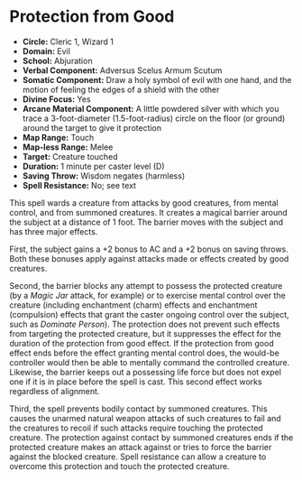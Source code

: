 # Protection from Good

- **Circle:** Cleric 1, Wizard 1
- **Domain:** Evil
- **School:** Abjuration
- **Verbal Component:** Adversus Scelus Armum Scutum
- **Somatic Component:** Draw a holy symbol of evil with one hand, and the motion of feeling the edges of a shield with the other
- **Divine Focus:** Yes
- **Arcane Material Component:** A little powdered silver with which you trace a 3-foot-diameter (1.5-foot-radius) circle on the floor (or ground) around the target to give it protection
- **Map Range:** Touch
- **Map-less Range:** Melee
- **Target:** Creature touched
- **Duration:** 1 minute per caster level (D)
- **Saving Throw:** Wisdom negates (harmless)
- **Spell Resistance:** No; see text

This spell wards a creature from attacks by good creatures, from mental control, and from summoned creatures. It creates a magical barrier around the subject at a distance of 1 foot. The barrier moves with the subject and has three major effects.

First, the subject gains a +2 bonus to AC and a +2 bonus on saving throws. Both these bonuses apply against attacks made or effects created by good creatures.

Second, the barrier blocks any attempt to possess the protected creature (by a *Magic Jar* attack, for example) or to exercise mental control over the creature (including enchantment (charm) effects and enchantment (compulsion) effects that grant the caster ongoing control over the subject, such as *Dominate Person*). The protection does not prevent such effects from targeting the protected creature, but it suppresses the effect for the duration of the protection from good effect. If the protection from good effect ends before the effect granting mental control does, the would-be controller would then be able to mentally command the controlled creature. Likewise, the barrier keeps out a possessing life force but does not expel one if it is in place before the spell is cast. This second effect works regardless of alignment.

Third, the spell prevents bodily contact by summoned creatures. This causes the unarmed natural weapon attacks of such creatures to fail and the creatures to recoil if such attacks require touching the protected creature. The protection against contact by summoned creatures ends if the protected creature makes an attack against or tries to force the barrier against the blocked creature. Spell resistance can allow a creature to overcome this protection and touch the protected creature.
